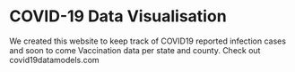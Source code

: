 # COVID-19 Data Visualisation

We created this website to keep track of COVID19 reported infection cases and soon to come Vaccination data per state and county. Check out covid19datamodels.com
